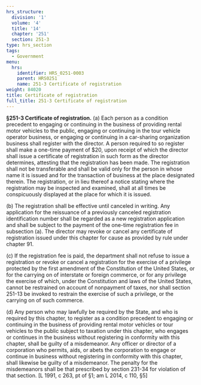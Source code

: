 ```yaml
---
hrs_structure:
  division: '1'
  volume: '4'
  title: '14'
  chapter: '251'
  section: 251-3
type: hrs_section
tags:
  - Government
menu:
  hrs:
    identifier: HRS_0251-0003
    parent: HRS0251
    name: 251-3 Certificate of registration
weight: 84020
title: Certificate of registration
full_title: 251-3 Certificate of registration
---
```

**§251-3 Certificate of registration.** (a) Each person as a condition precedent to engaging or continuing in the business of providing rental motor vehicles to the public, engaging or continuing in the tour vehicle operator business, or engaging or continuing in a car-sharing organization business shall register with the director. A person required to so register shall make a one-time payment of $20, upon receipt of which the director shall issue a certificate of registration in such form as the director determines, attesting that the registration has been made. The registration shall not be transferable and shall be valid only for the person in whose name it is issued and for the transaction of business at the place designated therein. The registration, or in lieu thereof a notice stating where the registration may be inspected and examined, shall at all times be conspicuously displayed at the place for which it is issued.

(b) The registration shall be effective until canceled in writing. Any application for the reissuance of a previously canceled registration identification number shall be regarded as a new registration application and shall be subject to the payment of the one-time registration fee in subsection (a). The director may revoke or cancel any certificate of registration issued under this chapter for cause as provided by rule under chapter 91.

(c) If the registration fee is paid, the department shall not refuse to issue a registration or revoke or cancel a registration for the exercise of a privilege protected by the first amendment of the Constitution of the United States, or for the carrying on of interstate or foreign commerce, or for any privilege the exercise of which, under the Constitution and laws of the United States, cannot be restrained on account of nonpayment of taxes, nor shall section 251-13 be invoked to restrain the exercise of such a privilege, or the carrying on of such commerce.

(d) Any person who may lawfully be required by the State, and who is required by this chapter, to register as a condition precedent to engaging or continuing in the business of providing rental motor vehicles or tour vehicles to the public subject to taxation under this chapter, who engages or continues in the business without registering in conformity with this chapter, shall be guilty of a misdemeanor. Any officer or director of a corporation who permits, aids, or abets the corporation to engage or continue in business without registering in conformity with this chapter, shall likewise be guilty of a misdemeanor. The penalty for the misdemeanors shall be that prescribed by section 231-34 for violation of that section. [L 1991, c 263, pt of §1; am L 2014, c 110, §5]